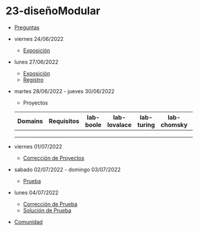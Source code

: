 # 23-diseñoModular

- [Preguntas](https://escuela.it/cursos/curso-recurrencia-desarrollo-software/clase/patron)
- viernes 24/06/2022
  - [Exposición](https://escuela.it/cursos/curso-recurrencia-desarrollo-software/clase/patron)
- lunes 27/06/2022
  - [Exposición](https://escuela.it/cursos/curso-recurrencia-desarrollo-software/clase/patron)
  - [Registro](https://forms.gle/pA2QvsW32P4KtTD77)
- martes 28/06/2022 - jueves 30/06/2022
  - Proyectos
  
  |Domains|Requisitos|lab-boole|lab-lovalace|lab-turing|lab-chomsky|lab-bernersLee|
  |-------|----------|---------|------------|----------|-----------|--------------|
  |       |          |         |            |          |           |              |
  |       |          |         |            |          |           |              |
  |       |          |         |            |          |           |              |
- viernes 01/07/2022
  - [Corrección de Proyectos](https://escuela.it/cursos/curso-recurrencia-desarrollo-software/clase/patron)
- sabado 02/07/2022 - domingo 03/07/2022
  - [Prueba](https://forms.gle/hB9UJoN2PYiexctH8)
- lunes 04/07/2022
  - [Corrección de Prueba](https://escuela.it/cursos/curso-recurrencia-desarrollo-software/clase/patron)
  - [Solución de Prueba](https://docs.google.com/spreadsheets/d/1Uwtqa5VdD5wK2X7eLgkS6_th16aPnsW8pa5Ft2TyLPo/edit#gid=0)
- [Comunidad](https://app.slack.com/client/T02S3KYD464/C02TYPZBU2Y)